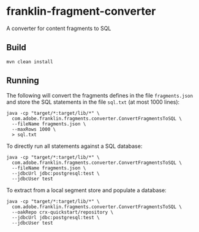 # franklin-fragment-converter
A converter for content fragments to SQL

## Build

    mvn clean install


## Running

The following will convert the fragments defines in the file `fragments.json`
and store the SQL statements in the file `sql.txt` (at most 1000 lines):

    java -cp "target/*:target/lib/*" \
      com.adobe.franklin.fragments.converter.ConvertFragmentsToSQL \
      --fileName fragments.json \
      --maxRows 1000 \
      > sql.txt

To directly run all statements against a SQL database:

    java -cp "target/*:target/lib/*" \
      com.adobe.franklin.fragments.converter.ConvertFragmentsToSQL \
      --fileName fragments.json \
      --jdbcUrl jdbc:postgresql:test \
      --jdbcUser test

To extract from a local segment store and populate a database:

    java -cp "target/*:target/lib/*" \         
      com.adobe.franklin.fragments.converter.ConvertFragmentsToSQL \
      --oakRepo crx-quickstart/repository \
      --jdbcUrl jdbc:postgresql:test \
      --jdbcUser test
